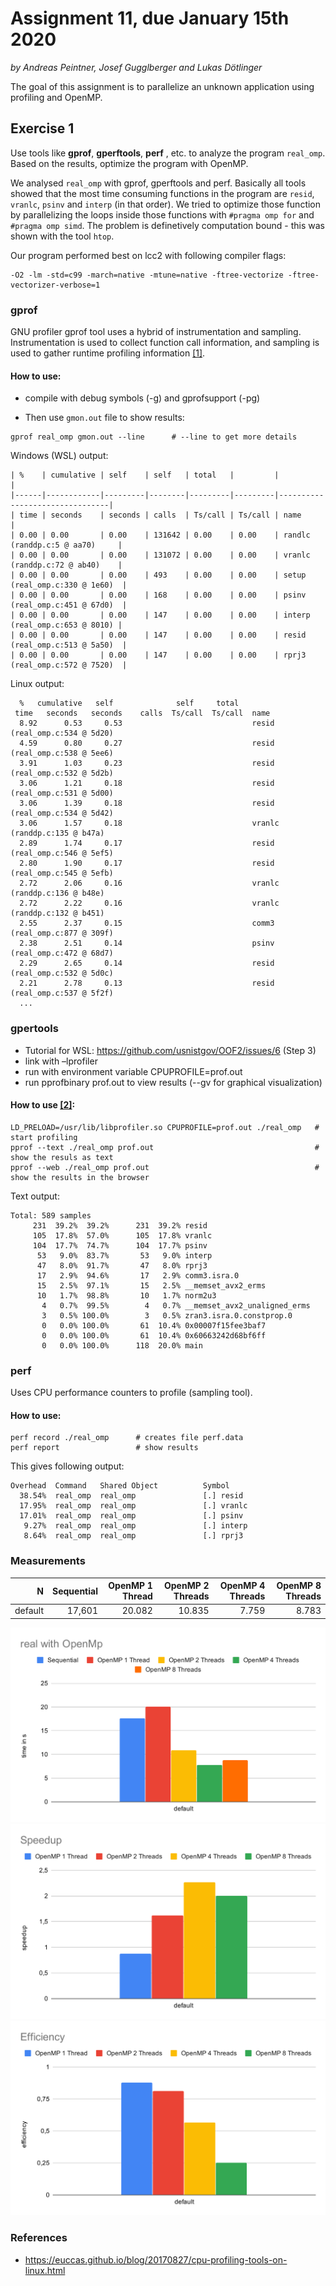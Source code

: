 # Assignment 11, due January 15th 2020

*by Andreas Peintner, Josef Gugglberger and Lukas Dötlinger*

The goal of this assignment is to parallelize an unknown application using profiling and OpenMP.

## Exercise 1

Use tools like **gprof**, **gperftools**, **perf** , etc. to analyze the program `real_omp`. Based on the results, optimize the program with OpenMP.

We analysed `real_omp` with gprof, gperftools and perf. Basically all tools showed that the most time consuming functions in the program are `resid`, `vranlc`, `psinv` and `interp` (in that order). We tried to optimize those function by parallelizing the loops inside those functions with `#pragma omp for` and `#pragma omp simd`. The problem is definetively computation bound - this was shown with the tool `htop`. 

Our program performed best on lcc2 with following compiler flags:
```
-O2 -lm -std=c99 -march=native -mtune=native -ftree-vectorize -ftree-vectorizer-verbose=1
```



### gprof

GNU profiler gprof tool uses a hybrid of instrumentation and sampling. Instrumentation is used to collect function call information, and sampling is used to gather runtime profiling information [[1]](https://euccas.github.io/blog/20170827/cpu-profiling-tools-on-linux.html).


#### How to use:

* compile with debug symbols (-g) and gprofsupport (-pg)

* Then use `gmon.out` file to show results:

```
gprof real_omp gmon.out --line      # --line to get more details
```


Windows (WSL) output:
```
| %    | cumulative | self    | self   | total   |         |                                |
|------|------------|---------|--------|---------|---------|--------------------------------|
| time | seconds    | seconds | calls  | Ts/call | Ts/call | name                           |
| 0.00 | 0.00       | 0.00    | 131642 | 0.00    | 0.00    | randlc (randdp.c:5 @ aa70)     |
| 0.00 | 0.00       | 0.00    | 131072 | 0.00    | 0.00    | vranlc (randdp.c:72 @ ab40)    |
| 0.00 | 0.00       | 0.00    | 493    | 0.00    | 0.00    | setup (real_omp.c:330 @ 1e60)  |
| 0.00 | 0.00       | 0.00    | 168    | 0.00    | 0.00    | psinv (real_omp.c:451 @ 67d0)  |
| 0.00 | 0.00       | 0.00    | 147    | 0.00    | 0.00    | interp (real_omp.c:653 @ 8010) |
| 0.00 | 0.00       | 0.00    | 147    | 0.00    | 0.00    | resid (real_omp.c:513 @ 5a50)  |
| 0.00 | 0.00       | 0.00    | 147    | 0.00    | 0.00    | rprj3 (real_omp.c:572 @ 7520)  |
```

Linux output:
```
  %   cumulative   self              self     total           
 time   seconds   seconds    calls  Ts/call  Ts/call  name    
  8.92      0.53     0.53                             resid (real_omp.c:534 @ 5d20)
  4.59      0.80     0.27                             resid (real_omp.c:538 @ 5ee6)
  3.91      1.03     0.23                             resid (real_omp.c:532 @ 5d2b)
  3.06      1.21     0.18                             resid (real_omp.c:531 @ 5d00)
  3.06      1.39     0.18                             resid (real_omp.c:534 @ 5d42)
  3.06      1.57     0.18                             vranlc (randdp.c:135 @ b47a)
  2.89      1.74     0.17                             resid (real_omp.c:546 @ 5ef5)
  2.80      1.90     0.17                             resid (real_omp.c:545 @ 5efb)
  2.72      2.06     0.16                             vranlc (randdp.c:136 @ b48e)
  2.72      2.22     0.16                             vranlc (randdp.c:132 @ b451)
  2.55      2.37     0.15                             comm3 (real_omp.c:877 @ 309f)
  2.38      2.51     0.14                             psinv (real_omp.c:472 @ 68d7)
  2.29      2.65     0.14                             resid (real_omp.c:532 @ 5d0c)
  2.21      2.78     0.13                             resid (real_omp.c:537 @ 5f2f)
  ...
  ```

### gpertools

- Tutorial for WSL: https://github.com/usnistgov/OOF2/issues/6 (Step 3)
- link with –lprofiler
- run with environment variable CPUPROFILE=prof.out
- run pprofbinary prof.out to view results (--gv for graphical visualization)

#### How to use [[2]](https://wiki.geany.org/howtos/profiling/gperftools):

```
LD_PRELOAD=/usr/lib/libprofiler.so CPUPROFILE=prof.out ./real_omp   # start profiling
pprof --text ./real_omp prof.out                                    # show the resuls as text
pprof --web ./real_omp prof.out                                     # show the results in the browser
```

Text output:
```
Total: 589 samples
     231  39.2%  39.2%      231  39.2% resid
     105  17.8%  57.0%      105  17.8% vranlc
     104  17.7%  74.7%      104  17.7% psinv
      53   9.0%  83.7%       53   9.0% interp
      47   8.0%  91.7%       47   8.0% rprj3
      17   2.9%  94.6%       17   2.9% comm3.isra.0
      15   2.5%  97.1%       15   2.5% __memset_avx2_erms
      10   1.7%  98.8%       10   1.7% norm2u3
       4   0.7%  99.5%        4   0.7% __memset_avx2_unaligned_erms
       3   0.5% 100.0%        3   0.5% zran3.isra.0.constprop.0
       0   0.0% 100.0%       61  10.4% 0x00007f15fee3baf7
       0   0.0% 100.0%       61  10.4% 0x60663242d68bf6ff
       0   0.0% 100.0%      118  20.0% main

```

### perf

Uses CPU performance counters to profile (sampling tool).

#### How to use:

```
perf record ./real_omp      # creates file perf.data
perf report                 # show results
```

This gives following output:
```
Overhead  Command   Shared Object          Symbol
  38.54%  real_omp  real_omp               [.] resid
  17.95%  real_omp  real_omp               [.] vranlc
  17.01%  real_omp  real_omp               [.] psinv
   9.27%  real_omp  real_omp               [.] interp
   8.64%  real_omp  real_omp               [.] rprj3
```

### Measurements

| N | Sequential | OpenMP 1 Thread | OpenMP 2 Threads | OpenMP 4 Threads | OpenMP 8 Threads
| -: | -: | -: | -: | -: | -: |
| default | 17,601 | 20.082 | 10.835 | 7.759 | 8.783

![](./measurements/Real.svg)
![](./measurements/Speedup.svg)
![](./measurements/Efficiency.svg)


### References

* https://euccas.github.io/blog/20170827/cpu-profiling-tools-on-linux.html

